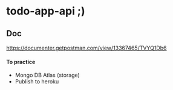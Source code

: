 # todo-app-api ;)

## Doc
https://documenter.getpostman.com/view/13367465/TVYQ1Db6

#### To practice
- Mongo DB Atlas (storage)
- Publish to heroku
